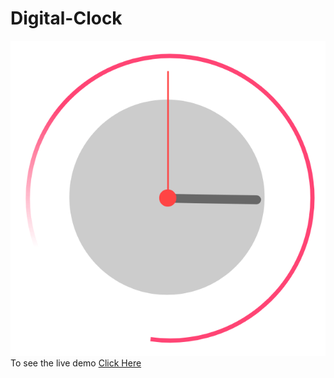 # Digital-Clock
<a target="_blank"><img src="https://github.com/dhruvgarg31/Digital-Clock/blob/main/clock.gif"></a>
<br>
To see the live demo <a href="https://dhruvgarg31.github.io/Digital-Clock/"> Click Here </a>
